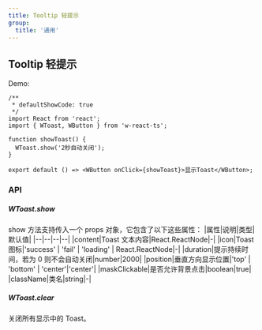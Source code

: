```yaml
---
title: Tooltip 轻提示
group:
  title: '通用'
---
```


## Tooltip 轻提示

Demo:

```tsx
/**
 * defaultShowCode: true
 */
import React from 'react';
import { WToast, WButton } from 'w-react-ts';

function showToast() {
  WToast.show('2秒自动关闭');
}

export default () => <WButton onClick={showToast}>显示Toast</WButton>;
```

### API

##### WToast.show

show 方法支持传入一个 props 对象，它包含了以下这些属性： |属性|说明|类型|默认值| |--|--|--|--| |content|Toast 文本内容|React.ReactNode|-| |icon|Toast 图标|'success' \| 'fail' \| 'loading' \| React.ReactNode|-| |duration|提示持续时间，若为 0 则不会自动关闭|number|2000| |position|垂直方向显示位置|'top' \| 'bottom' \| 'center'|'center'| |maskClickable|是否允许背景点击|boolean|true| |className|类名|string|-|

##### WToast.clear

关闭所有显示中的 Toast。
